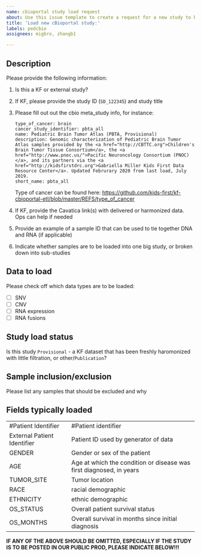```yaml
---
name: cbioportal study load request
about: Use this issue template to create a request for a new study to be loaded into the Kids First cBioportal
title: 'Load new cBioportal study:'
labels: pedcbio
assignees: migbro, zhangb1

---
```


<!--Hi there! Please take a moment to fill out the template below.-->
## Description
Please provide the following information:
1. Is this a KF or external study?

1. If KF, please provide the study ID (`SD_122345`) and study title

1. Please fill out out the cbio meta_study info, for instance:
    ```
    type_of_cancer: brain
    cancer_study_identifier: pbta_all
    name: Pediatric Brain Tumor Atlas (PBTA, Provisional)
    description: Genomic characterization of Pediatric Brain Tumor Atlas samples provided by the <a href="http://CBTTC.org">Children's Brain Tumor Tissue Consortium</a>, the <a href="http://www.pnoc.us/">Pacific Neuroncology Consortium (PNOC)</a>, and its partners via the <a href="http://kidsfirstdrc.org">Gabriella Miller Kids First Data Resource Center</a>. Updated Februrary 2020 from last load, July 2019.
    short_name: pbta_all
    ```
    Type of cancer can be found here: https://github.com/kids-first/kf-cbioportal-etl/blob/master/REFS/type_of_cancer
1. If KF, provide the Cavatica link(s) with delivered or harmonized data. Ops can help if needed

1. Provide an example of a sample ID that can be used to tie together DNA and RNA (if applicable)

1. Indicate whether samples are to be loaded into one big study, or broken down into sub-studies


## Data to load
Please check off which data types are to be loaded:

- [ ] SNV
- [ ] CNV
- [ ] RNA expression
- [ ] RNA fusions

## Study load status
Is this study `Provisional` - a KF dataset that has been freshly haromonized with little filtration, or other/`Publication`?

## Sample inclusion/exclusion
Please list any samples that should be excluded and why

## Fields typically loaded

|                             |                                                                     | 
|-----------------------------|---------------------------------------------------------------------| 
| #Patient Identifier         | #Patient identifier                                                 | 
| External Patient Identifier | Patient ID used by generator of data                                | 
| GENDER                      | Gender or sex of the patient                                        | 
| AGE                         | Age at which the condition or disease was first diagnosed, in years | 
| TUMOR_SITE                  | Tumor location                                                      | 
| RACE                        | racial demographic                                                  | 
| ETHNICITY                   | ethnic demographic                                                  | 
| OS_STATUS                   | Overall patient survival status                                     | 
| OS_MONTHS                   | Overall survival in months since initial diagnosis                  | 


**IF ANY OF THE ABOVE SHOULD BE OMITTED, ESPECIALLY IF THE STUDY IS TO BE POSTED IN OUR PUBLIC PROD, PLEASE INDICATE BELOW!!!**